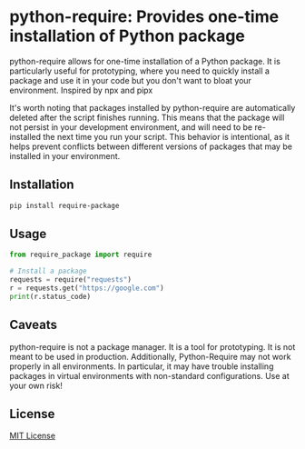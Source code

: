 # python-require: Provides one-time installation of Python package
python-require allows for one-time installation of a Python package. It is particularly useful for prototyping, where you need to quickly install a package and use it in your code but you don't want to bloat your environment. Inspired by npx and pipx

It's worth noting that packages installed by python-require are automatically deleted after the script finishes running. This means that the package will not persist in your development environment, and will need to be re-installed the next time you run your script. This behavior is intentional, as it helps prevent conflicts between different versions of packages that may be installed in your environment.


## Installation
```bash
pip install require-package
```


## Usage
```python
from require_package import require

# Install a package
requests = require("requests")
r = requests.get("https://google.com")
print(r.status_code)
```


## Caveats
python-require is not a package manager. It is a tool for prototyping. It is not meant to be used in production.
Additionally, Python-Require may not work properly in all environments. In particular, it may have trouble installing packages in virtual environments with non-standard configurations. Use at your own risk!


## License

[MIT License](./LICENSE.txt)
